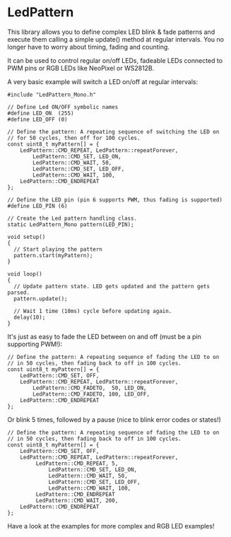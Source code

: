 # LedPattern
This library allows you to define complex LED blink & fade patterns and execute them calling a simple update() method at regular intervals.
You no longer have to worry about timing, fading and counting.

It can be used to control regular on/off LEDs, fadeable LEDs connected to PWM pins or RGB LEDs like NeoPixel or WS2812B.

A very basic example will switch a LED on/off at regular intervals:

```
#include "LedPattern_Mono.h" 

// Define Led ON/OFF symbolic names 
#define LED_ON  (255)
#define LED_OFF (0) 

// Define the pattern: A repeating sequence of switching the LED on
// for 50 cycles, then off for 100 cycles.
const uint8_t myPattern[] = {
    LedPattern::CMD_REPEAT, LedPattern::repeatForever, 
        LedPattern::CMD_SET, LED_ON,
        LedPattern::CMD_WAIT, 50,
        LedPattern::CMD_SET, LED_OFF,
        LedPattern::CMD_WAIT, 100,
    LedPattern::CMD_ENDREPEAT
};

// Define the LED pin (pin 6 supports PWM, thus fading is supported)
#define LED_PIN (6)

// Create the Led pattern handling class.
static LedPattern_Mono pattern(LED_PIN);

void setup()
{
  // Start playing the pattern
  pattern.start(myPattern);
}

void loop()
{
  // Update pattern state. LED gets updated and the pattern gets parsed.
  pattern.update();
  
  // Wait 1 time (10ms) cycle before updating again.
  delay(10);
}
```

It's just as easy to fade the LED between on and off (must be a pin supporting PWM!):

```
// Define the pattern: A repeating sequence of fading the LED to on
// in 50 cycles, then fading back to off in 100 cycles.
const uint8_t myPattern[] = {
    LedPattern::CMD_SET, OFF,
    LedPattern::CMD_REPEAT, LedPattern::repeatForever, 
        LedPattern::CMD_FADETO,  50, LED_ON,
        LedPattern::CMD_FADETO, 100, LED_OFF,
    LedPattern::CMD_ENDREPEAT
};
```

Or blink 5 times, followed by a pause (nice to blink error codes or states!)

```
// Define the pattern: A repeating sequence of fading the LED to on
// in 50 cycles, then fading back to off in 100 cycles.
const uint8_t myPattern[] = {
    LedPattern::CMD_SET, OFF,
    LedPattern::CMD_REPEAT, LedPattern::repeatForever, 
         LedPattern::CMD_REPEAT, 5, 
             LedPattern::CMD_SET, LED_ON,
             LedPattern::CMD_WAIT, 50,
             LedPattern::CMD_SET, LED_OFF,
             LedPattern::CMD_WAIT, 100,
         LedPattern::CMD_ENDREPEAT
         LedPattern::CMD_WAIT, 200,
    LedPattern::CMD_ENDREPEAT
};
```

Have a look at the examples for more complex and RGB LED examples!

